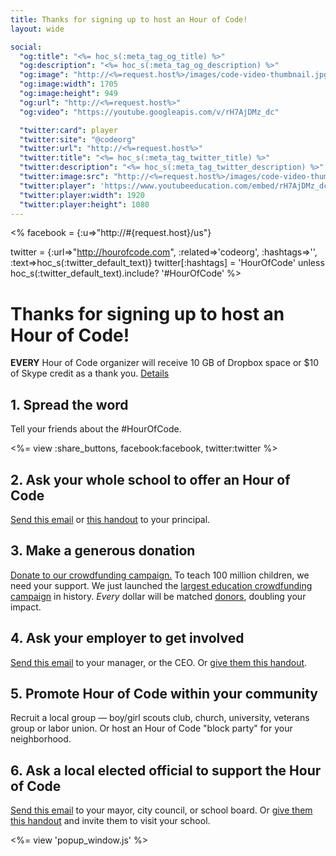 ```yaml
---
title: Thanks for signing up to host an Hour of Code!
layout: wide

social:
  "og:title": "<%= hoc_s(:meta_tag_og_title) %>"
  "og:description": "<%= hoc_s(:meta_tag_og_description) %>"
  "og:image": "http://<%=request.host%>/images/code-video-thumbnail.jpg"
  "og:image:width": 1705
  "og:image:height": 949
  "og:url": "http://<%=request.host%>"
  "og:video": "https://youtube.googleapis.com/v/rH7AjDMz_dc"

  "twitter:card": player
  "twitter:site": "@codeorg"
  "twitter:url": "http://<%=request.host%>"
  "twitter:title": "<%= hoc_s(:meta_tag_twitter_title) %>"
  "twitter:description": "<%= hoc_s(:meta_tag_twitter_description) %>"
  "twitter:image:src": "http://<%=request.host%>/images/code-video-thumbnail.jpg"
  "twitter:player": 'https://www.youtubeeducation.com/embed/rH7AjDMz_dc?iv_load_policy=3&rel=0&autohide=1&showinfo=0'
  "twitter:player:width": 1920
  "twitter:player:height": 1080
---
```

<%
  facebook = {:u=>"http://#{request.host}/us"}

  twitter = {:url=>"http://hourofcode.com", :related=>'codeorg', :hashtags=>'', :text=>hoc_s(:twitter_default_text)}
  twitter[:hashtags] = 'HourOfCode' unless hoc_s(:twitter_default_text).include? '#HourOfCode'
%>

# Thanks for signing up to host an Hour of Code!

**EVERY** Hour of Code organizer will receive 10 GB of Dropbox space or $10 of Skype credit as a thank you. <a href="<%= hoc_uri('/prizes') %>">Details</a>


## 1. Spread the word 
Tell your friends about the #HourOfCode. 

<%= view :share_buttons, facebook:facebook, twitter:twitter %>

## 2. Ask your whole school to offer an Hour of Code
<a href="<%= hoc_uri('/resources#email') %>">Send this email</a> or <a href="/resources/hoc-one-pager.pdf">this handout</a> to your principal.

## 3. Make a generous donation
<a href="http://<%= codeorg_url() %>/donate">Donate to our crowdfunding campaign.</a> To teach 100 million children, we need your support. We just launched the <a href="http://<%= codeorg_url() %>/donate">largest education crowdfunding campaign</a> in history. *Every* dollar will be matched <a href="http://<%= codeorg_url() %>/about/donors">donors</a>, doubling your impact. 

## 4. Ask your employer to get involved
<a href="<%= hoc_uri('/resources#email') %>">Send this email</a> to your manager, or the CEO. Or <a href="http://hourofcode.com/resources/hoc-one-pager.pdf">give them this handout</a>.

## 5. Promote Hour of Code within your community
Recruit a local group — boy/girl scouts club, church, university, veterans group or labor union. Or host an Hour of Code "block party" for your neighborhood.

## 6. Ask a local elected official to support the Hour of Code
<a href="<%= hoc_uri('/resources#politicians') %>">Send this email</a> to your mayor, city council, or school board. Or <a href="http://hourofcode.com/resources/hoc-one-pager.pdf">give them this handout</a> and invite them to visit your school.

<%= view 'popup_window.js' %>
